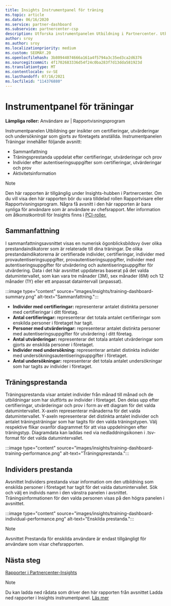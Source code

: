 ```yaml
---
title: Insights Instrumentpanel för träning
ms.topic: article
ms.date: 06/16/2020
ms.service: partner-dashboard
ms.subservice: partnercenter-csp
description: Utforska instrumentpanelen Utbildning i Partnercenter. Utbildning är en av de rapporter som är tillgängliga i området Partnercenter Insights (PCI).
author: sroy
ms.author: sroy
ms.localizationpriority: medium
ms.custom: SEOMAY.20
ms.openlocfilehash: 3b80944074666a161a4f5794a3c35ed3ca2d6376
ms.sourcegitcommit: 4f1702683336d54f24c0ba283f7d13dda581923d
ms.translationtype: MT
ms.contentlocale: sv-SE
ms.lasthandoff: 07/16/2021
ms.locfileid: "114376880"
---
```

# <a name="trainings-dashboard"></a>Instrumentpanel för träningar

**Lämpliga roller:** Användare av | Rapportvisningsprogram

Instrumentpanelen Utbildning ger insikter om certifieringar, utvärderingar och undersökningar som gjorts av företagets anställda. Instrumentpanelen Träningar innehåller följande avsnitt:

- Sammanfattning
- Träningsprestanda uppdelat efter certifieringar, utvärderingar och prov
- Individer efter autentiseringsuppgifter som certifieringar, utvärderingar och prov
- Aktivitetsinformation

>[!NOTE] 
>Den här rapporten är tillgänglig under Insights-hubben i Partnercenter. Om du vill visa den här rapporten bör du vara tilldelad rollen Rapportvisare eller Rapportvisningsprogram. Några få avsnitt i den här rapporten är bara synliga för användare som är användare av chefsrapport. Mer information om åtkomstkontroll för Insights finns i [PCI-roller.](insights-roles.md)

## <a name="summary"></a>Sammanfattning

I sammanfattningsavsnittet visas en numerisk ögonblicksbildsvy över olika prestandaindikatorer som är relaterade till dina träningar. De olika prestandaindikatorerna är certifierade individer, certifieringar, individer med provautentiseringsuppgifter, provautentiseringsuppgifter, individer med autentiseringsuppgifter för utvärdering och autentiseringsuppgifter för utvärdering. Data i det här avsnittet uppdateras baserat på det valda datumintervallet, som kan vara tre månader (3M), sex månader (6M) och 12 månader (1Y) eller ett anpassat dataintervall (anpassat). 

:::image type="content" source="images/insights/training-dashboard-summary.png" alt-text="Sammanfattning.":::

- **Individer med certifieringar:** representerar antalet distinkta personer med certifieringar i ditt företag.
- **Antal certifieringar:** representerar det totala antalet certifieringar som enskilda personer i företaget har tagit.
- **Personer med utvärderingar:** representerar antalet distinkta personer med autentiseringsuppgifter för utvärdering i ditt företag. 
- **Antal utvärderingar:** representerar det totala antalet utvärderingar som gjorts av enskilda personer i företaget.
- **Individer med undersökning:** representerar antalet distinkta individer med undersökningsautentiseringsuppgifter i företaget. 
- **Antal undersökningar:** representerar det totala antalet undersökningar som har tagits av individer i företaget.

## <a name="training-performance"></a>Träningsprestanda

Träningsprestanda visar antalet individer från månad till månad och de utbildningar som har slutförts av individer i företaget. Den delas upp efter certifieringar, utvärderingar och prov i form av ett diagram för det valda datumintervallet. X-axeln representerar månaderna för det valda datumintervallet. Y-axeln representerar det distinkta antalet individer och antalet träningsträningar som har tagits för den valda träningstypen. Välj respektive flikar ovanför diagrammet för att visa uppdelningen efter träningstyp. Diagramdata kan laddas ned via nedladdningsikonen i .tsv-format för det valda datumintervallet.

:::image type="content" source="images/insights/training-dashboard-training-performance.png" alt-text="Träningsprestanda.":::

## <a name="individuals-performance"></a>Individers prestanda

Avsnittet Individers prestanda visar information om den utbildning som enskilda personer i företaget har tagit för det valda datumintervallet. Sök och välj en individs namn i den vänstra panelen i avsnittet. Träningsinformationen för den valda personen visas på den högra panelen i avsnittet.

:::image type="content" source="images/insights/training-dashboard-individual-performance.png" alt-text="Enskilda prestanda.":::

>[!NOTE] 
> Avsnittet Prestanda för enskilda användare är endast tillgängligt för användare som visar chefsrapporten. 

## <a name="next-steps"></a>Nästa steg

[Rapporter i Partnercenter-Insights](partner-center-insights.md)

>[!NOTE] 
> Du kan ladda ned rådata som driver den här rapporten från avsnittet Ladda ned rapporter i Insights instrumentpanel. [Läs mer](insights-download-reports.md)